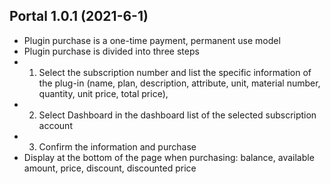 ## Portal 1.0.1 (2021-6-1)
* Plugin purchase is a one-time payment, permanent use model
* Plugin purchase is divided into three steps
* 1. Select the subscription number and list the specific information of the plug-in (name, plan, description, attribute, unit, material number, quantity, unit price, total price),
* 2. Select Dashboard in the dashboard list of the selected subscription account
* 3. Confirm the information and purchase
* Display at the bottom of the page when purchasing: balance, available amount, price, discount, discounted price

